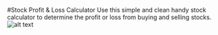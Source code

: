 #Stock Profit & Loss Calculator
Use this simple and clean handy stock calculator to determine the profit or loss from buying and selling stocks.
![alt text](https://github.com/am4n-raj/Stock-Purchase/blob/main/StockPurchase.png)
